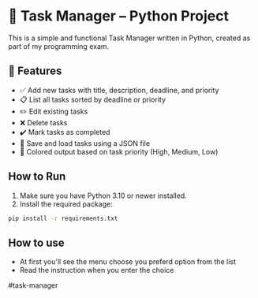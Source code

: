 # 📝 Task Manager – Python Project

This is a simple and functional Task Manager written in Python, created as part of my programming exam.

## 🎯 Features

- ✅ Add new tasks with title, description, deadline, and priority
- 📋 List all tasks sorted by deadline or priority
- ✏️ Edit existing tasks
- ❌ Delete tasks
- ✔️ Mark tasks as completed
- 💾 Save and load tasks using a JSON file
- 🎨 Colored output based on task priority (High, Medium, Low)

## How to Run

1. Make sure you have Python 3.10 or newer installed.
2. Install the required package:

```bash
pip install -r requirements.txt
```

## How to use
- At first you'll see the menu choose you preferd option from the list
- Read the instruction when you enter the choice

#task-manager
 
 
